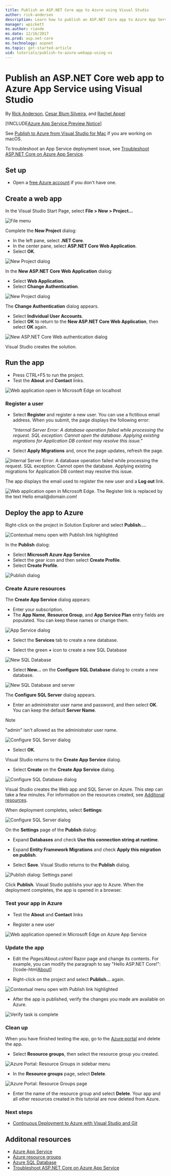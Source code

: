 ```yaml
---
title: Publish an ASP.NET Core app to Azure using Visual Studio
author: rick-anderson
description: Learn how to publish an ASP.NET Core app to Azure App Service using Visual Studio.
manager: wpickett
ms.author: riande
ms.date: 12/16/2017
ms.prod: asp.net-core
ms.technology: aspnet
ms.topic: get-started-article
uid: tutorials/publish-to-azure-webapp-using-vs
---
```

# Publish an ASP.NET Core web app to Azure App Service using Visual Studio

By [Rick Anderson](https://twitter.com/RickAndMSFT), [Cesar Blum Silveira](https://github.com/cesarbs), and [Rachel Appel](https://twitter.com/rachelappel)

[!INCLUDE[Azure App Service Preview Notice](../includes/azure-apps-preview-notice.md)]

See [Publish to Azure from Visual Studio for Mac](https://blog.xamarin.com/publish-azure-visual-studio-mac/) if you are working on macOS.

To troubleshoot an App Service deployment issue, see [Troubleshoot ASP.NET Core on Azure App Service](xref:host-and-deploy/azure-apps/troubleshoot).

## Set up

* Open a [free Azure account](https://aka.ms/K5y5yh) if you don't have one. 

## Create a web app

In the Visual Studio Start Page, select **File > New > Project...**

![File menu](publish-to-azure-webapp-using-vs/_static/file_new_project.png)

Complete the **New Project** dialog:

* In the left pane, select **.NET Core**.
* In the center pane, select **ASP.NET Core Web Application**.
* Select **OK**.

![New Project dialog](publish-to-azure-webapp-using-vs/_static/new_prj.png)

In the **New ASP.NET Core Web Application** dialog:

* Select **Web Application**.
* Select **Change Authentication**.

![New Project dialog](publish-to-azure-webapp-using-vs/_static/new_prj_2.png)

The **Change Authentication** dialog appears. 

* Select **Individual User Accounts**.
* Select **OK** to return to the **New ASP.NET Core Web Application**, then select **OK** again.

![New ASP.NET Core Web authentication dialog](publish-to-azure-webapp-using-vs/_static/new_prj_auth.png) 

Visual Studio creates the solution.

## Run the app

* Press CTRL+F5 to run the project.
* Test the **About** and **Contact** links.

![Web application open in Microsoft Edge on localhost](publish-to-azure-webapp-using-vs/_static/show.png)

### Register a user

* Select **Register** and register a new user. You can use a fictitious email address. When you submit, the page displays the following error:

    *"Internal Server Error: A database operation failed while processing the request. SQL exception: Cannot open the database. Applying existing migrations for Application DB context may resolve this issue."*
* Select **Apply Migrations** and, once the page updates, refresh the page.

![Internal Server Error: A database operation failed while processing the request. SQL exception: Cannot open the database. Applying existing migrations for Application DB context may resolve this issue.](publish-to-azure-webapp-using-vs/_static/mig.png)

The app displays the email used to register the new user and a **Log out** link.

![Web application open in Microsoft Edge. The Register link is replaced by the text Hello email@domain.com!](publish-to-azure-webapp-using-vs/_static/hello.png)

## Deploy the app to Azure

Right-click on the project in Solution Explorer and select **Publish...**.

![Contextual menu open with Publish link highlighted](publish-to-azure-webapp-using-vs/_static/pub.png)

In the **Publish** dialog:

* Select **Microsoft Azure App Service**.
* Select the gear icon and then select **Create Profile**.
* Select **Create Profile**.

![Publish dialog](publish-to-azure-webapp-using-vs/_static/maas1.png)

### Create Azure resources

The **Create App Service** dialog appears:

* Enter your subscription.
* The **App Name**, **Resource Group**, and **App Service Plan** entry fields are populated. You can keep these names or change them.

![App Service dialog](publish-to-azure-webapp-using-vs/_static/newrg1.png)

* Select the **Services** tab to create a new database.

* Select the green **+** icon to create a new SQL Database

![New SQL Database](publish-to-azure-webapp-using-vs/_static/sql.png)

* Select **New...** on the **Configure SQL Database** dialog to create a new database.

![New SQL Database and server](publish-to-azure-webapp-using-vs/_static/conf.png)

The **Configure SQL Server** dialog appears.

* Enter an administrator user name and password, and then select **OK**. You can keep the default **Server Name**. 

> [!NOTE]
> "admin" isn't allowed as the administrator user name.

![Configure SQL Server dialog](publish-to-azure-webapp-using-vs/_static/conf_servername.png)

* Select **OK**.

Visual Studio returns to the **Create App Service** dialog.

* Select **Create** on the **Create App Service** dialog.

![Configure SQL Database dialog](publish-to-azure-webapp-using-vs/_static/conf_final.png)

Visual Studio creates the Web app and SQL Server on Azure. This step can take a few minutes. For information on the resources created, see [Additonal resources](#additonal-resources).

When deployment completes, select **Settings**:

![Configure SQL Server dialog](publish-to-azure-webapp-using-vs/_static/set.png)

On the **Settings** page of the **Publish** dialog:

  * Expand **Databases** and check **Use this connection string at runtime**.
  * Expand **Entity Framework Migrations** and check **Apply this migration on publish**.

* Select **Save**. Visual Studio returns to the **Publish** dialog. 

![Publish dialog: Settings panel](publish-to-azure-webapp-using-vs/_static/pubs.png)

Click **Publish**. Visual Studio publishs your app to Azure. When the deployment completes, the app is opened in a browser.

### Test your app in Azure

* Test the **About** and **Contact** links

* Register a new user

![Web application opened in Microsoft Edge on Azure App Service](publish-to-azure-webapp-using-vs/_static/register.png)

### Update the app

* Edit the *Pages/About.cshtml* Razor page and change its contents. For example, you can modify the paragraph to say "Hello ASP.NET Core!":
    [!code-html[About](publish-to-azure-webapp-using-vs/sample/about.cshtml?highlight=9&range=1-9)]

* Right-click on the project and select **Publish...** again.

![Contextual menu open with Publish link highlighted](publish-to-azure-webapp-using-vs/_static/pub.png)

* After the app is published, verify the changes you made are available on Azure.

![Verify task is complete](publish-to-azure-webapp-using-vs/_static/final.png)

### Clean up

When you have finished testing the app, go to the [Azure portal](https://portal.azure.com/) and delete the app.

* Select **Resource groups**, then select the resource group you created.

![Azure Portal: Resource Groups in sidebar menu](publish-to-azure-webapp-using-vs/_static/portalrg.png)

* In the **Resource groups** page, select **Delete**.

![Azure Portal: Resource Groups page](publish-to-azure-webapp-using-vs/_static/rgd.png)

* Enter the name of the resource group and select **Delete**. Your app and all other resources created in this tutorial are now deleted from Azure.

### Next steps

* [Continuous Deployment to Azure with Visual Studio and Git](xref:host-and-deploy/azure-apps/azure-continuous-deployment)

## Additonal resources

* [Azure App Service](https://docs.microsoft.com/azure/app-service/app-service-web-overview)
* [Azure resource groups](https://docs.microsoft.com/azure/azure-resource-manager/resource-group-overview#resource-groups)
* [Azure SQL Database](https://docs.microsoft.com/azure/sql-database/)
* [Troubleshoot ASP.NET Core on Azure App Service](xref:host-and-deploy/azure-apps/troubleshoot)
